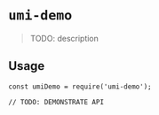 # `umi-demo`

> TODO: description

## Usage

```
const umiDemo = require('umi-demo');

// TODO: DEMONSTRATE API
```
